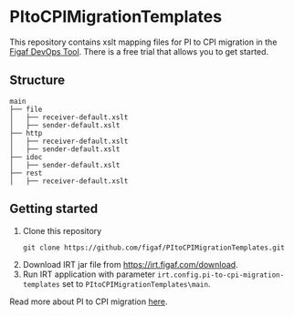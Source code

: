 # PItoCPIMigrationTemplates
This repository contains xslt mapping files for PI to CPI migration in the [Figaf DevOps Tool](https://figaf.com/figaf-devops-tool/). There is a free trial that allows you to get started. 

## Structure 

```
main
├── file
│   ├── receiver-default.xslt
│   ├── sender-default.xslt 
├── http
│   ├── receiver-default.xslt
│   ├── sender-default.xslt 
├── idoc
│   ├── sender-default.xslt 
├── rest
│   ├── receiver-default.xslt
```

## Getting started

1. Clone this repository
    ```
    git clone https://github.com/figaf/PItoCPIMigrationTemplates.git
    ```
2. Download IRT jar file from https://irt.figaf.com/download.
3. Run IRT application with parameter `irt.config.pi-to-cpi-migration-templates` set to `PItoCPIMigrationTemplates\main`.

Read more about PI to CPI migration [here](https://figaf.com/help/irt/latest/#pi-to-cpi-migration).
